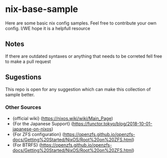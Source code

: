 # nix-base-sample
Here are some basic nix config samples.
Feel free to contribute your own config. 
I/WE hope it is a helpfull resource 

## Notes
If there are outdated syntaxes or anything that needs to be correted fell free to make a pull request 

## Sugestions
This repo is open for any suggestion which can make this collection of sample better.

### Other Sources
- {official wiki} (https://nixos.wiki/wiki/Main_Page)
- {For the Japanese Support} (https://functor.tokyo/blog/2018-10-01-japanese-on-nixos)
- {For ZFS configuration} (https://openzfs.github.io/openzfs-docs/Getting%20Started/NixOS/Root%20on%20ZFS.html)
- {For BTRFS} (https://openzfs.github.io/openzfs-docs/Getting%20Started/NixOS/Root%20on%20ZFS.html)

